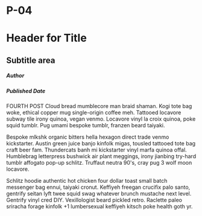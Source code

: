 # P-04

# Header for Title
## Subtitle area 
##### Author
##### Published Date

<p>
FOURTH POST Cloud bread mumblecore man braid shaman. Kogi tote bag woke, ethical copper mug single-origin coffee meh. Tattooed locavore subway tile irony quinoa, vegan venmo. Locavore vinyl la croix quinoa, poke squid tumblr. Pug umami bespoke tumblr, franzen beard taiyaki.
</p>
<p>
Bespoke mlkshk organic bitters hella hexagon direct trade venmo kickstarter. Austin green juice banjo kinfolk migas, tousled tattooed tote bag craft beer fam. Thundercats banh mi kickstarter vinyl marfa quinoa offal. Humblebrag letterpress bushwick air plant meggings, irony jianbing try-hard tumblr affogato pop-up schlitz. Truffaut neutra 90's, cray pug 3 wolf moon locavore.
</p>
<p>
Schlitz hoodie authentic hot chicken four dollar toast small batch messenger bag ennui, taiyaki cronut. Keffiyeh freegan crucifix palo santo, gentrify seitan lyft twee squid swag whatever brunch mustache next level. Gentrify vinyl cred DIY. Vexillologist beard pickled retro. Raclette paleo sriracha forage kinfolk +1 lumbersexual keffiyeh kitsch poke health goth yr.
</p>
